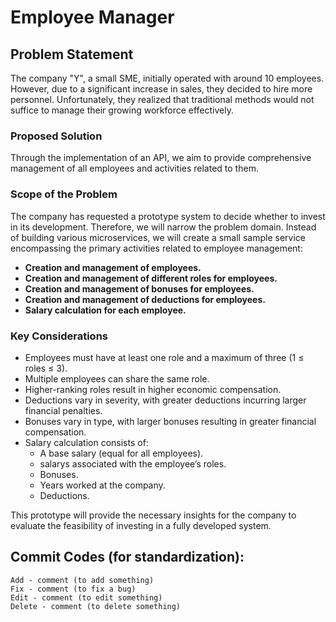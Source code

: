 # Employee Manager

## Problem Statement

The company "Y", a small SME, initially operated with around 10 employees. However, due to a significant increase in sales, they decided to hire more personnel. Unfortunately, they realized that traditional methods would not suffice to manage their growing workforce effectively.

### Proposed Solution

Through the implementation of an API, we aim to provide comprehensive management of all employees and activities related to them.

### Scope of the Problem

The company has requested a prototype system to decide whether to invest in its development. Therefore, we will narrow the problem domain. Instead of building various microservices, we will create a small sample service encompassing the primary activities related to employee management:

- **Creation and management of employees.**
- **Creation and management of different roles for employees.**
- **Creation and management of bonuses for employees.**
- **Creation and management of deductions for employees.**
- **Salary calculation for each employee.**

### Key Considerations

- Employees must have at least one role and a maximum of three (1 ≤ roles ≤ 3).
- Multiple employees can share the same role.
- Higher-ranking roles result in higher economic compensation.
- Deductions vary in severity, with greater deductions incurring larger financial penalties.
- Bonuses vary in type, with larger bonuses resulting in greater financial compensation.
- Salary calculation consists of:
  - A base salary (equal for all employees).
  - salarys associated with the employee’s roles.
  - Bonuses.
  - Years worked at the company.
  - Deductions.

This prototype will provide the necessary insights for the company to evaluate the feasibility of investing in a fully developed system.


## Commit Codes (for standardization):
    Add - comment (to add something)
    Fix - comment (to fix a bug)
    Edit - comment (to edit something)
    Delete - comment (to delete something)
